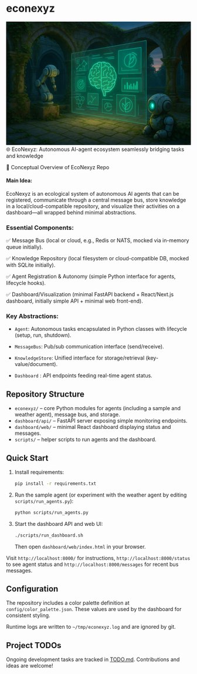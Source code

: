 # econexyz
![EcoNexyz](img/robo_nexyz.png)
🌐 EcoNexyz: Autonomous AI-agent ecosystem seamlessly bridging tasks and knowledge

🧠 Conceptual Overview of EcoNexyz Repo
#### Main Idea:
EcoNexyz is an ecological system of autonomous AI agents that can be registered, communicate through a central message bus, store knowledge in a local/cloud-compatible repository, and visualize their activities on a dashboard—all wrapped behind minimal abstractions.

### Essential Components:

✅ Message Bus (local or cloud, e.g., Redis or NATS, mocked via in-memory queue initially).

✅ Knowledge Repository (local filesystem or cloud-compatible DB, mocked with SQLite initially).

✅ Agent Registration & Autonomy (simple Python interface for agents, lifecycle hooks).

✅ Dashboard/Visualization (minimal FastAPI backend + React/Next.js dashboard, initially simple API + minimal web front-end).

### Key Abstractions:
- `Agent`: Autonomous tasks encapsulated in Python classes with lifecycle (setup, run, shutdown).

- `MessageBus`: Pub/sub communication interface (send/receive).

- `KnowledgeStore`: Unified interface for storage/retrieval (key-value/document).

- `Dashboard` : API endpoints feeding real-time agent status.


## Repository Structure

- `econexyz/` – core Python modules for agents (including a sample and weather agent), message bus, and storage.
- `dashboard/api/` – FastAPI server exposing simple monitoring endpoints.
- `dashboard/web/` – minimal React dashboard displaying status and messages.
- `scripts/` – helper scripts to run agents and the dashboard.

## Quick Start

1. Install requirements:
   ```bash
   pip install -r requirements.txt
   ```
2. Run the sample agent (or experiment with the weather agent by editing `scripts/run_agents.py`):
   ```bash
   python scripts/run_agents.py
   ```
3. Start the dashboard API and web UI:
   ```bash
   ./scripts/run_dashboard.sh
   ```
   Then open `dashboard/web/index.html` in your browser.

Visit `http://localhost:8000/` for instructions, `http://localhost:8000/status` to see agent status and `http://localhost:8000/messages` for recent bus messages.

## Configuration

The repository includes a color palette definition at `config/color_palette.json`. These values are used by the dashboard for consistent styling.

Runtime logs are written to `~/tmp/econexyz.log` and are ignored by git.

## Project TODOs

Ongoing development tasks are tracked in [TODO.md](TODO.md). Contributions and ideas are welcome!
